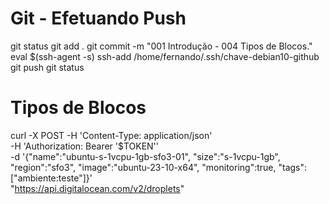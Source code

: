 
# ############################################################################
# ############################################################################
# ############################################################################
# Git - Efetuando Push

git status
git add .
git commit -m "001 Introdução - 004 Tipos de Blocos."
eval $(ssh-agent -s)
ssh-add /home/fernando/.ssh/chave-debian10-github
git push
git status


# ############################################################################
# ############################################################################
# ############################################################################
# Tipos de Blocos



curl -X POST -H 'Content-Type: application/json' \
    -H 'Authorization: Bearer '$TOKEN'' \
    -d '{"name":"ubuntu-s-1vcpu-1gb-sfo3-01",
        "size":"s-1vcpu-1gb",
        "region":"sfo3",
        "image":"ubuntu-23-10-x64",
        "monitoring":true,
        "tags":["ambiente:teste"]}' \
    "https://api.digitalocean.com/v2/droplets"
